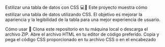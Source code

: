 Estilizar una tabla de datos con CSS 💻🎨
Este proyecto muestra cómo estilizar una tabla de datos utilizando CSS. El objetivo es mejorar la apariencia y la legibilidad de la tabla para una mejor experiencia de usuario.

Cómo usar 🚀
Clona este repositorio en tu máquina local o descarga el archivo ZIP.
Abre el archivo HTML en tu editor de código preferido.
Copia y pega el código CSS proporcionado en tu archivo CSS o en el encabezado <style> de tu archivo HTML.
Personaliza los estilos según tus preferencias si es necesario.
Estilos CSS utilizados 🎨
El archivo CSS proporcionado incluye estilos para:

Establecer un formato básico para el cuerpo del documento, incluyendo la fuente, el color de fondo y el espaciado.
Definir el diseño de la tabla, incluyendo el espaciado entre las celdas, el ancho y el margen.
Estilizar los bordes, el relleno y el color del texto de las celdas y los encabezados de la tabla.
Alternar el color de fondo de las filas pares utilizando la pseudo-clase nth-child.
Alinear el texto en las celdas a partir de la tercera columna utilizando la pseudo-clase nth-child.
Cambiar el color de fondo y el cursor al pasar el mouse sobre las filas del cuerpo de la tabla.
Estilizar los encabezados de la tabla y el pie de página, incluyendo el color de fondo y el color del texto.
Cambiar el color de fondo y el color del texto al pasar el mouse sobre las celdas del pie de página.
Resultado final 🌟
Después de aplicar los estilos CSS, la tabla de datos tendrá un aspecto más atractivo y legible, lo que mejorará la experiencia del usuario al interactuar con ella.

![image](https://github.com/FrancisoRocha/Estilizar-tabla-datos/assets/122055396/565ba9b1-1c70-4bfc-9fe0-46009cb6d84f)

![2024-02-10 (1)](https://github.com/FrancisoRocha/Estilizar-tabla-datos/assets/122055396/68081ca1-2ca2-4f53-a97b-d5c2a705f531)


